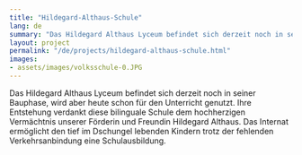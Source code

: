 ```yaml
---
title: "Hildegard-Althaus-Schule"
lang: de
summary: "Das Hildegard Althaus Lyceum befindet sich derzeit noch in seiner Bauphase, wird aber heute schon für den Unterricht genutzt."
layout: project
permalink: "/de/projects/hildegard-althaus-schule.html"
images: 
- assets/images/volksschule-0.JPG
---
```


Das Hildegard Althaus Lyceum befindet sich derzeit noch in seiner Bauphase, wird aber heute schon für den Unterricht genutzt. Ihre Entstehung verdankt diese bilinguale Schule dem hochherzigen Vermächtnis unserer Förderin und Freundin Hildegard Althaus. Das Internat ermöglicht den tief im Dschungel lebenden Kindern trotz der fehlenden Verkehrsanbindung eine Schulausbildung.


